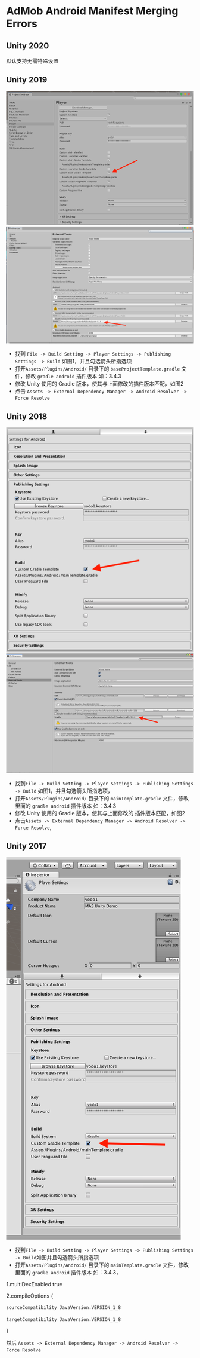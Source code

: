 # AdMob Android Manifest Merging Errors

## Unity 2020
默认支持无需特殊设置

## Unity 2019

![图1](../resource/manifest-merging-errors-queries-1.png)
![图2](../resource/manifest-merging-errors-queries-2.png)

* 找到 `File -> Build Setting -> Player Settings -> Publishing Settings -> Build` 如图1，并且勾选箭头所指选项
* 打开`Assets/Plugins/Android/` 目录下的 `baseProjectTemplate.gradle` 文件，修改 `gradle android` 插件版本 如：3.4.3
* 修改 Unity 使用的 Gradle 版本，使其与上面修改的插件版本匹配，如图2
* 点击 `Assets -> External Dependency Manager -> Android Resolver -> Force Resolve`


## Unity 2018

![图1](../resource/manifest-merging-errors-queries-3.png)
![图2](../resource/manifest-merging-errors-queries-4.png)

* 找到`File -> Build Setting -> Player Settings -> Publishing Settings -> Build` 如图1，并且勾选箭头所指选项，
* 打开`Assets/Plugins/Android/` 目录下的 `mainTemplate.gradle` 文件，修改里面的 `gradle android` 插件版本 如：3.4.3
* 修改 Unity 使用的 Gradle 版本，使其与上面修改的 插件版本匹配，如图2
* 点击`Assets -> External Dependency Manager -> Android Resolver -> Force Resolve`,

## Unity 2017

![](../resource/manifest-merging-errors-queries-5.png)

* 找到`File -> Build Setting -> Player Settings -> Publishing Settings -> Build`如图并且勾选箭头所指选项
* 打开`Assets/Plugins/Android/` 目录下的 `mainTemplate.gradle` 文件，修改里面的 `gradle android` 插件版本 如：3.4.3，

1.multiDexEnabled true

2.compileOptions {

    sourceCompatibility JavaVersion.VERSION_1_8

    targetCompatibility JavaVersion.VERSION_1_8

}

然后 `Assets -> External Dependency Manager -> Android Resolver -> Force Resolve`
